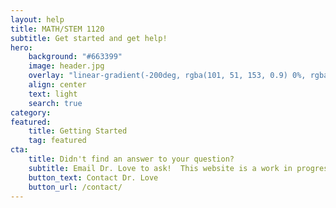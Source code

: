 ```yaml
---
layout: help
title: MATH/STEM 1120
subtitle: Get started and get help!
hero:
    background: "#663399"
    image: header.jpg
    overlay: "linear-gradient(-200deg, rgba(101, 51, 153, 0.9) 0%, rgba(90, 51, 153, 0.9) 53%, rgba(71, 51, 153, 0.9) 100%)"
    align: center
    text: light
    search: true
category:
featured:
    title: Getting Started
    tag: featured
cta:
    title: Didn't find an answer to your question?
    subtitle: Email Dr. Love to ask!  This website is a work in progress and your questions will help it better serve students!
    button_text: Contact Dr. Love   
    button_url: /contact/      
---
```

